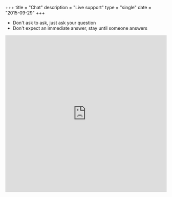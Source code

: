 +++
title = "Chat"
description = "Live support"
type = "single"
date = "2015-09-29"
+++

* Don't ask to ask, just ask your question
* Don't expect an immediate answer, stay until someone answers

<div class="embed-responsive embed-responsive-4by3">
<iframe src="https://kiwiirc.com/client/chat.freenode.net/?nick=SabayonGuest|?&theme=cli#sabayon" style="border:0; width:100%; height:490px;"></iframe>
</div>
